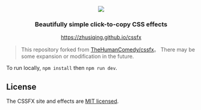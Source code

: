 <p align="center">
  <img src="https://i.loli.net/2020/05/02/nLAfPu43zeX6h8M.png" >
  <h3 align="center">Beautifully simple click-to-copy CSS effects</h3>
</p>
<p align="center">
  <a href=" https://zhusiqing.github.io/cssfx"> https://zhusiqing.github.io/cssfx</a>
</p>

>This repository forked from [TheHumanComedy/cssfx](https://github.com/TheHumanComedy/cssfx)。 There may be some expansion or modification in the future.

To run locally, `npm install` then `npm run dev`.

## License

The CSSFX site and effects are [MIT licensed](LICENSE.md).
